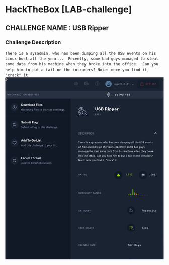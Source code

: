 # HackTheBox [LAB-challenge]
## CHALLENGE NAME : USB Ripper

### Challenge Description

`
There is a sysadmin, who has been dumping all the USB events on his Linux host all the year... 
Recently, some bad guys managed to steal some data from his machine when they broke into the office. 
Can you help him to put a tail on the intruders? Note: once you find it, "crack" it.
`
![Challenge Details](Images/challenge_description.png)
